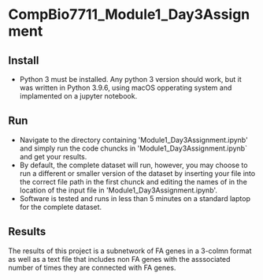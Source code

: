 # CompBio7711_Module1_Day3Assignment
## Install
* Python 3 must be installed. Any python 3 version should work, but it was written in Python 3.9.6, using macOS opperating system and implamented on a jupyter notebook.

## Run
- Navigate to the directory containing 'Module1_Day3Assignment.ipynb' and simply run the code chuncks in 'Module1_Day3Assignment.ipynb`
and get your results.
- By default, the complete dataset will run, however, you may choose to run a different or smaller version
of the dataset by inserting your file into the correct file path in the first chunck and editing the names of in the location of the input file in 'Module1_Day3Assignment.ipynb'. 
- Software is tested and runs in less than 5 minutes on a standard laptop for the complete
dataset.

## Results
The results of this project is a subnetwork of FA genes in a 3-colmn format as well as a text file that includes non FA genes with the asssociated number of times they are connected with FA genes.
